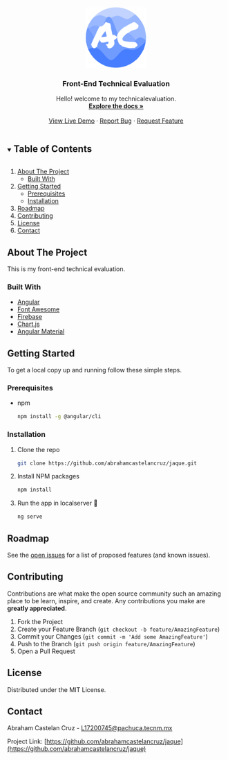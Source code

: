 <br />
<p align="center">
  <a href="https://github.com/abrahamcastelancruz/jaque">
    <img src="./src/assets/images/Logo.png" alt="Logo" width="140" height="140">
  </a>

  <h3 align="center">Front-End Technical Evaluation</h3>

  <p align="center">
    Hello! welcome to my technicalevaluation.
    <br />
    <a href="https://github.com/abrahamcastelancruz/jaque"><strong>Explore the docs »</strong></a>
    <br />
    <br />
    <a href="https://jaque.vercel.app/" target="_blank">View Live Demo</a>
    ·
    <a href="https://github.com/abrahamcastelancruz/jaque/issues">Report Bug</a>
    ·
    <a href="https://github.com/abrahamcastelancruz/jaque/issues">Request Feature</a>
  </p>
</p>

<!-- TABLE OF CONTENTS -->
<details open="open">
  <summary><h2 style="display: inline-block">Table of Contents</h2></summary>
  <ol>
    <li>
      <a href="#about-the-project">About The Project</a>
      <ul>
        <li><a href="#built-with">Built With</a></li>
      </ul>
    </li>
    <li>
      <a href="#getting-started">Getting Started</a>
      <ul>
        <li><a href="#prerequisites">Prerequisites</a></li>
        <li><a href="#installation">Installation</a></li>
      </ul>
    </li>
    <li><a href="#roadmap">Roadmap</a></li>
    <li><a href="#contributing">Contributing</a></li>
    <li><a href="#license">License</a></li>
    <li><a href="#contact">Contact</a></li>
  </ol>
</details>

<!-- ABOUT THE PROJECT -->

## About The Project

This is my front-end technical evaluation.

### Built With

- [Angular](https://angular.io/)
- [Font Awesome](https://fontawesome.com/)
- [Firebase](https://firebase.google.com/)
- [Chart.js](https://www.chartjs.org/)
- [Angular Material](https://material.angular.io/)

<!-- GETTING STARTED -->

## Getting Started

To get a local copy up and running follow these simple steps.

### Prerequisites

- npm
  ```sh
  npm install -g @angular/cli
  ```

### Installation

1. Clone the repo
   ```sh
   git clone https://github.com/abrahamcastelancruz/jaque.git
   ```
2. Install NPM packages
   ```sh
   npm install
   ```
3. Run the app in localserver 🎉
   ```sh
   ng serve
   ```

<!-- ROADMAP -->

## Roadmap

See the [open issues](https://github.com/abrahamcastelancruz/jaque/issues) for a list of proposed features (and known issues).

<!-- CONTRIBUTING -->

## Contributing

Contributions are what make the open source community such an amazing place to be learn, inspire, and create. Any contributions you make are **greatly appreciated**.

1. Fork the Project
2. Create your Feature Branch (`git checkout -b feature/AmazingFeature`)
3. Commit your Changes (`git commit -m 'Add some AmazingFeature'`)
4. Push to the Branch (`git push origin feature/AmazingFeature`)
5. Open a Pull Request

<!-- LICENSE -->

## License

Distributed under the MIT License.

<!-- CONTACT -->

## Contact

Abraham Castelan Cruz - L17200745@pachuca.tecnm.mx

Project Link: [https://github.com/abrahamcastelancruz/jaque](https://github.com/abrahamcastelancruz/jaque)
